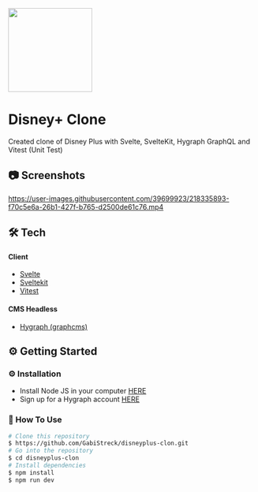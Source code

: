 
<img src="https://user-images.githubusercontent.com/39699923/218334495-522694e0-c556-4478-a468-8fafb3394cf4.png" width="170" />

# Disney+ Clone

<p>

Created clone of Disney Plus with Svelte, SvelteKit, Hygraph GraphQL and Vitest (Unit Test)

</p>

## :camera: Screenshots

<!-- Screenshots -->
<div>

https://user-images.githubusercontent.com/39699923/218335893-f70c5e6a-26b1-427f-b765-d2500de61c76.mp4

</div>


## 🛠️ Tech

<h4>Client</h4>
<ul>
  <li><a href="https://svelte.dev/">Svelte</a></li>

  <li><a href="https://kit.svelte.dev/">Sveltekit</a></li>

  <li><a href="https://vitest.dev/">Vitest</a></li>
</ul>


<h4>CMS Headless</h4>
<ul>
    <li><a href="https://hygraph.com/">Hygraph (graphcms)</a></li>
</ul>


##  ⚙️ Getting Started

###  :gear: Installation

- Install Node JS in your computer <a href='https://nodejs.org/en/'>HERE</a>
- Sign up for a Hygraph account <a href='https://auth.graphcms.com/login?state=hKFo2SB0MFYzN09EODlQVUVkeE5UaXV5TktTVUtwRjhueDFxWqFupWxvZ2luo3RpZNkgeFpEaFlfU21NQ3VlVks4WnRKM0pqTWZEQ3VuMjRtUXWjY2lk2SA4VldTZHlVaHRaVDQzbkFpcHIyZmpLUmhqSm1wOHNZeQ&client=8VWSdyUhtZT43nAipr2fjKRhjJmp8sYy&protocol=oauth2&response_type=id_token&redirect_uri=https%3A%2F%2Fapp.hygraph.com%2Fauth&scope=openid%20https%3A%2F%2Fgraphcms.com%2FloginsCount&mode=signUp&initial_screen=signUp&nonce=JyyMpP.Gnf-DR0hMSsIBk0.0v1XyZNYs&auth0Client=eyJuYW1lIjoiYXV0aDAuanMiLCJ2ZXJzaW9uIjoiOS4xOS4xIn0%3D'>HERE</a>

### 📖 How To Use
<!-- How To Use-->
```bash
# Clone this repository
$ https://github.com/GabiStreck/disneyplus-clon.git
# Go into the repository
$ cd disneyplus-clon
# Install dependencies
$ npm install
$ npm run dev

```
